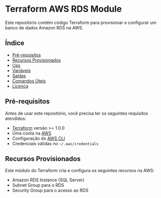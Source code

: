 # Terraform AWS RDS Module

Este repositório contém código Terraform para provisionar e configurar um banco de dados Amazon RDS na AWS.

## Índice

- [Pré-requisitos](#pré-requisitos)
- [Recursos Provisionados](#recursos-provisionados)
- [Uso](#uso)
- [Variáveis](#variáveis)
- [Saídas](#saídas)
- [Comandos Úteis](#comandos-úteis)
- [Licença](#licença)

## Pré-requisitos

Antes de usar este repositório, você precisa ter os seguintes requisitos atendidos:

- [Terraform](https://www.terraform.io/downloads.html) versão >= 1.0.0
- Uma conta na [AWS](https://aws.amazon.com/)
- Configuração do [AWS CLI](https://docs.aws.amazon.com/cli/latest/userguide/cli-configure-quickstart.html)
- Credenciais válidas no `~/.aws/credentials`

## Recursos Provisionados

Este módulo do Terraform cria e configura os seguintes recursos na AWS:

- Amazon RDS Instance (SQL Server)
- Subnet Group para o RDS
- Security Group para o acesso ao RDS

